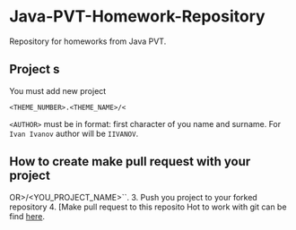 # Java-PVT-Homework-Repository
Repository for homeworks from Java PVT.

## Project s

You must add new project
```
<THEME_NUMBER>.<THEME_NAME>/<
```

``<AUTHOR>`` must be in format: first character of you name and surname. For ``Ivan Ivanov`` author will be ``IIVANOV``.

## How to create make pull request with your project
OR>/<YOU_PROJECT_NAME>``.
3. Push you project to your forked repository
4. [Make pull request to this reposito
Hot to work with git can be find [here](http://git-scm.com/book/ru/v1).
